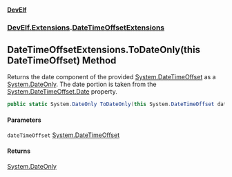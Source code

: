 #### [DevElf](README.md 'README')
### [DevElf\.Extensions](DevElf.Extensions.md 'DevElf\.Extensions').[DateTimeOffsetExtensions](DateTimeOffsetExtensions.md 'DevElf\.Extensions\.DateTimeOffsetExtensions')

## DateTimeOffsetExtensions\.ToDateOnly\(this DateTimeOffset\) Method

Returns the date component of the provided [System\.DateTimeOffset](https://learn.microsoft.com/en-us/dotnet/api/system.datetimeoffset 'System\.DateTimeOffset') as a [System\.DateOnly](https://learn.microsoft.com/en-us/dotnet/api/system.dateonly 'System\.DateOnly')\.
The date portion is taken from the [System\.DateTimeOffset\.Date](https://learn.microsoft.com/en-us/dotnet/api/system.datetimeoffset.date 'System\.DateTimeOffset\.Date') property\.

```csharp
public static System.DateOnly ToDateOnly(this System.DateTimeOffset dateTimeOffset);
```
#### Parameters

<a name='DevElf.Extensions.DateTimeOffsetExtensions.ToDateOnly(thisSystem.DateTimeOffset).dateTimeOffset'></a>

`dateTimeOffset` [System\.DateTimeOffset](https://learn.microsoft.com/en-us/dotnet/api/system.datetimeoffset 'System\.DateTimeOffset')

#### Returns
[System\.DateOnly](https://learn.microsoft.com/en-us/dotnet/api/system.dateonly 'System\.DateOnly')
